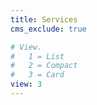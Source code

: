 ```yaml
---
title: Services
cms_exclude: true

# View.
#   1 = List
#   2 = Compact
#   3 = Card
view: 3
---
```

